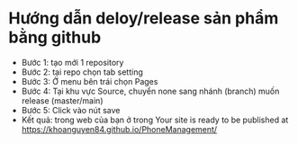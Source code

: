 # Hướng dẫn deloy/release sản phẩm bằng github
+ Bước 1: tạo mới 1 repository
+ Bước 2: tại repo chọn tab setting
+ Bước 3: Ở menu bên trái chọn Pages
+ Bước 4: Tại khu vực Source, chuyển none sang nhánh (branch) muốn release (master/main)
+ Bước 5: Click vào nút save
+ Kết quả: trong web của bạn ở trong Your site is ready to be published at https://khoanguyen84.github.io/PhoneManagement/